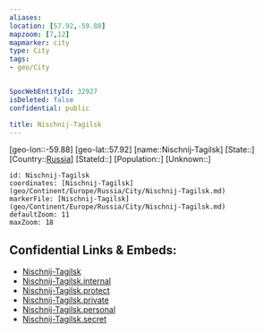 ```yaml
---
aliases: 
location: [57.92,-59.88]
mapzoom: [7,12] 
mapmarker: city 
type: City
tags:
- geo/City


SpocWebEntityId: 32927
isDeleted: false
confidential: public

title: Nischnij-Tagilsk
---
```

[geo-lon::-59.88]
[geo-lat::57.92]
[name::Nischnij-Tagilsk]
[State::]
[Country::[Russia](geo/Continent/Europe/Russia.md)]
[StateId::]
[Population::]
[Unknown::]


```leaflet
id: Nischnij-Tagilsk
coordinates: [Nischnij-Tagilsk](geo/Continent/Europe/Russia/City/Nischnij-Tagilsk.md)
markerFile: [Nischnij-Tagilsk](geo/Continent/Europe/Russia/City/Nischnij-Tagilsk.md)
defaultZoom: 11 
maxZoom: 18
```


## Confidential Links & Embeds: 
- [Nischnij-Tagilsk](../../../../../../_public/geo/Continent/Europe/Russia/City/Nischnij-Tagilsk.md) 
- [Nischnij-Tagilsk.internal](../../../../../../_internal/geo/Continent/Europe/Russia/City/Nischnij-Tagilsk.internal.md) 
- [Nischnij-Tagilsk.protect](../../../../../../_protect/geo/Continent/Europe/Russia/City/Nischnij-Tagilsk.protect.md) 
- [Nischnij-Tagilsk.private](../../../../../../_private/geo/Continent/Europe/Russia/City/Nischnij-Tagilsk.private.md) 
- [Nischnij-Tagilsk.personal](../../../../../../_personal/geo/Continent/Europe/Russia/City/Nischnij-Tagilsk.personal.md) 
- [Nischnij-Tagilsk.secret](../../../../../../_secret/geo/Continent/Europe/Russia/City/Nischnij-Tagilsk.secret.md) 
